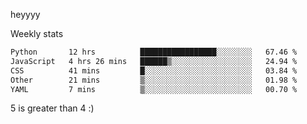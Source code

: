heyyyy

Weekly stats
<!--START_SECTION:waka-->

```txt
Python       12 hrs          █████████████████░░░░░░░░   67.46 %
JavaScript   4 hrs 26 mins   ██████▒░░░░░░░░░░░░░░░░░░   24.94 %
CSS          41 mins         █░░░░░░░░░░░░░░░░░░░░░░░░   03.84 %
Other        21 mins         ▒░░░░░░░░░░░░░░░░░░░░░░░░   01.98 %
YAML         7 mins          ▒░░░░░░░░░░░░░░░░░░░░░░░░   00.70 %
```

<!--END_SECTION:waka-->
5 is greater than 4 :)
